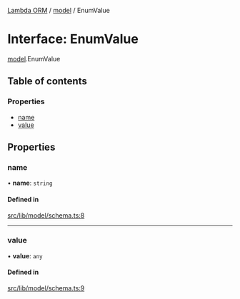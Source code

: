 [Lambda ORM](../README.md) / [model](../modules/model.md) / EnumValue

# Interface: EnumValue

[model](../modules/model.md).EnumValue

## Table of contents

### Properties

- [name](model.EnumValue.md#name)
- [value](model.EnumValue.md#value)

## Properties

### name

• **name**: `string`

#### Defined in

[src/lib/model/schema.ts:8](https://github.com/FlavioLionelRita/lambdaorm/blob/15e828d/src/lib/model/schema.ts#L8)

___

### value

• **value**: `any`

#### Defined in

[src/lib/model/schema.ts:9](https://github.com/FlavioLionelRita/lambdaorm/blob/15e828d/src/lib/model/schema.ts#L9)
